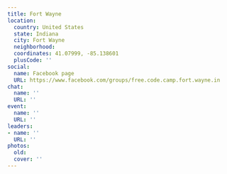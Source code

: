 ```yaml
---
title: Fort Wayne
location:
  country: United States
  state: Indiana
  city: Fort Wayne
  neighborhood: 
  coordinates: 41.07999, -85.138601
  plusCode: ''
social:
  name: Facebook page
  URL: https://www.facebook.com/groups/free.code.camp.fort.wayne.in
chat:
  name: ''
  URL: ''
event:
  name: ''
  URL: ''
leaders:
- name: ''
  URL: ''
photos:
  old: 
  cover: ''
---
```

